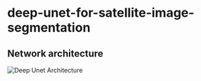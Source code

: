 # deep-unet-for-satellite-image-segmentation

## Network architecture
![Deep Unet Architecture](https://i.imgur.com/zX1r5Rx.png)

